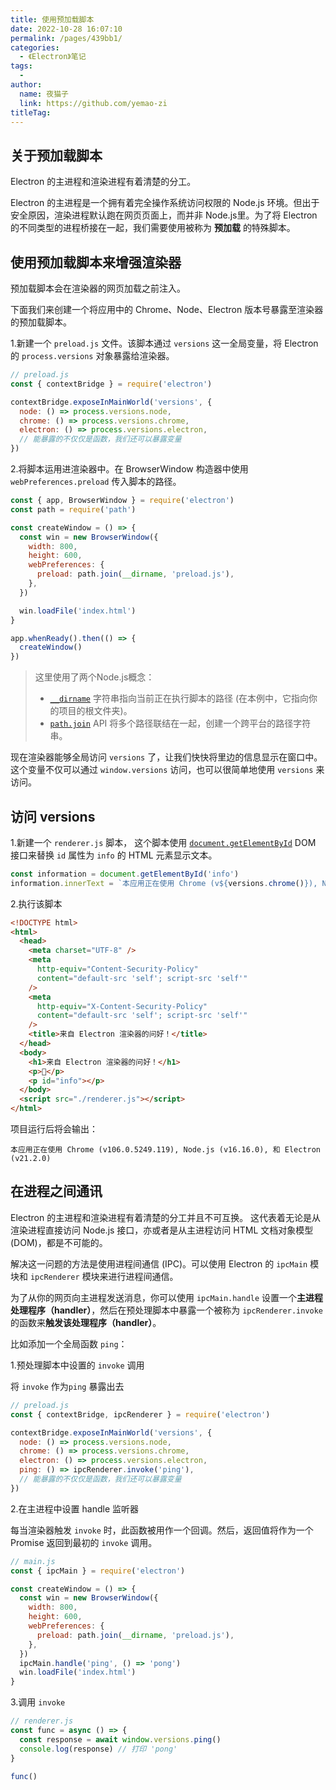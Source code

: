 ```yaml
---
title: 使用预加载脚本
date: 2022-10-28 16:07:10
permalink: /pages/439bb1/
categories:
  - 《Electron》笔记
tags:
  - 
author: 
  name: 夜猫子
  link: https://github.com/yemao-zi
titleTag: 
---
```

## 关于预加载脚本

Electron 的主进程和渲染进程有着清楚的分工。

Electron 的主进程是一个拥有着完全操作系统访问权限的 Node.js 环境。但出于安全原因，渲染进程默认跑在网页页面上，而并非 Node.js里。为了将 Electron 的不同类型的进程桥接在一起，我们需要使用被称为 **预加载** 的特殊脚本。

## 使用预加载脚本来增强渲染器

预加载脚本会在渲染器的网页加载之前注入。

下面我们来创建一个将应用中的 Chrome、Node、Electron 版本号暴露至渲染器的预加载脚本。

1.新建一个 `preload.js` 文件。该脚本通过 `versions` 这一全局变量，将 Electron 的 `process.versions` 对象暴露给渲染器。

```js
// preload.js
const { contextBridge } = require('electron')

contextBridge.exposeInMainWorld('versions', {
  node: () => process.versions.node,
  chrome: () => process.versions.chrome,
  electron: () => process.versions.electron,
  // 能暴露的不仅仅是函数，我们还可以暴露变量
})
```

2.将脚本运用进渲染器中。在 BrowserWindow 构造器中使用 `webPreferences.preload` 传入脚本的路径。

```js
const { app, BrowserWindow } = require('electron')
const path = require('path')

const createWindow = () => {
  const win = new BrowserWindow({
    width: 800,
    height: 600,
    webPreferences: {
      preload: path.join(__dirname, 'preload.js'),
    },
  })

  win.loadFile('index.html')
}

app.whenReady().then(() => {
  createWindow()
})
```

> 这里使用了两个Node.js概念：
>
> - [`__dirname`](https://nodejs.org/api/modules.html#modules_dirname) 字符串指向当前正在执行脚本的路径 (在本例中，它指向你的项目的根文件夹)。
> - [`path.join`](https://nodejs.org/api/path.html#path_path_join_paths) API 将多个路径联结在一起，创建一个跨平台的路径字符串。

现在渲染器能够全局访问 `versions` 了，让我们快快将里边的信息显示在窗口中。 这个变量不仅可以通过 `window.versions` 访问，也可以很简单地使用 `versions` 来访问。

## 访问 versions

1.新建一个 `renderer.js` 脚本， 这个脚本使用 [`document.getElementById`](https://developer.mozilla.org/en-US/docs/Web/API/Document/getElementById) DOM 接口来替换 `id` 属性为 `info` 的 HTML 元素显示文本。

```js
const information = document.getElementById('info')
information.innerText = `本应用正在使用 Chrome (v${versions.chrome()}), Node.js (v${versions.node()}), 和 Electron (v${versions.electron()})`
```

2.执行该脚本

```html
<!DOCTYPE html>
<html>
  <head>
    <meta charset="UTF-8" />
    <meta
      http-equiv="Content-Security-Policy"
      content="default-src 'self'; script-src 'self'"
    />
    <meta
      http-equiv="X-Content-Security-Policy"
      content="default-src 'self'; script-src 'self'"
    />
    <title>来自 Electron 渲染器的问好！</title>
  </head>
  <body>
    <h1>来自 Electron 渲染器的问好！</h1>
    <p>👋</p>
    <p id="info"></p>
  </body>
  <script src="./renderer.js"></script>
</html>
```

项目运行后将会输出：

```
本应用正在使用 Chrome (v106.0.5249.119), Node.js (v16.16.0), 和 Electron (v21.2.0)
```

## 在进程之间通讯

Electron 的主进程和渲染进程有着清楚的分工并且不可互换。 这代表着无论是从渲染进程直接访问 Node.js 接口，亦或者是从主进程访问 HTML 文档对象模型 (DOM)，都是不可能的。

解决这一问题的方法是使用进程间通信 (IPC)。可以使用 Electron 的 `ipcMain` 模块和 `ipcRenderer` 模块来进行进程间通信。

为了从你的网页向主进程发送消息，你可以使用 `ipcMain.handle` 设置一个**主进程处理程序（handler）**，然后在预处理脚本中暴露一个被称为 `ipcRenderer.invoke` 的函数来**触发该处理程序（handler）**。

比如添加一个全局函数 `ping`：

1.预处理脚本中设置的 `invoke` 调用

将 `invoke` 作为`ping` 暴露出去

```js
// preload.js
const { contextBridge, ipcRenderer } = require('electron')

contextBridge.exposeInMainWorld('versions', {
  node: () => process.versions.node,
  chrome: () => process.versions.chrome,
  electron: () => process.versions.electron,
  ping: () => ipcRenderer.invoke('ping'),
  // 能暴露的不仅仅是函数，我们还可以暴露变量
})
```

2.在主进程中设置 handle 监听器

每当渲染器触发 `invoke` 时，此函数被用作一个回调。然后，返回值将作为一个 Promise 返回到最初的 `invoke` 调用。

```js
// main.js
const { ipcMain } = require('electron')

const createWindow = () => {
  const win = new BrowserWindow({
    width: 800,
    height: 600,
    webPreferences: {
      preload: path.join(__dirname, 'preload.js'),
    },
  })
  ipcMain.handle('ping', () => 'pong')
  win.loadFile('index.html')
}
```

3.调用 `invoke`

```js
// renderer.js
const func = async () => {
  const response = await window.versions.ping()
  console.log(response) // 打印 'pong'
}

func()
```

